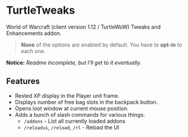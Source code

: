 # TurtleTweaks

World of Warcraft (client version 1.12 / TurtleWoW) Tweaks and Enhancements addon.

> **None** of the options are enabled by default. You have to **opt-in** to each one.

**Notice:** *Readme incomplete, but I'll get to it eventually.*

## Features

- Rested XP display in the Player unit frame.
- Displays number of free bag slots in the backpack button.
- Opens loot window at current mouse position.
- Adds a bunch of slash commands for various things:
  - `/addons` - List all currently loaded addons
  - `/reloadui`, `/reload`, `/rl` - Reload the UI
